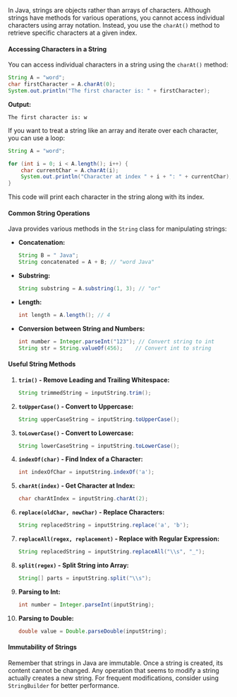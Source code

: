 In Java, strings are objects rather than arrays of characters. Although strings have methods for various operations, you cannot access individual characters using array notation. Instead, you use the `charAt()` method to retrieve specific characters at a given index.

#### Accessing Characters in a String

You can access individual characters in a string using the `charAt()` method:

```java
String A = "word";
char firstCharacter = A.charAt(0);
System.out.println("The first character is: " + firstCharacter);
```

**Output:**
```
The first character is: w
```

If you want to treat a string like an array and iterate over each character, you can use a loop:

```java
String A = "word";

for (int i = 0; i < A.length(); i++) {
    char currentChar = A.charAt(i);
    System.out.println("Character at index " + i + ": " + currentChar);
}
```

This code will print each character in the string along with its index.

#### Common String Operations

Java provides various methods in the `String` class for manipulating strings:

- **Concatenation:**
  ```java
  String B = " Java";
  String concatenated = A + B; // "word Java"
  ```

- **Substring:**
  ```java
  String substring = A.substring(1, 3); // "or"
  ```

- **Length:**
  ```java
  int length = A.length(); // 4
  ```

- **Conversion between String and Numbers:**
  ```java
  int number = Integer.parseInt("123"); // Convert string to int
  String str = String.valueOf(456);    // Convert int to string
  ```

#### Useful String Methods

1. **`trim()` - Remove Leading and Trailing Whitespace:**
   ```java
   String trimmedString = inputString.trim();
   ```

2. **`toUpperCase()` - Convert to Uppercase:**
   ```java
   String upperCaseString = inputString.toUpperCase();
   ```

3. **`toLowerCase()` - Convert to Lowercase:**
   ```java
   String lowerCaseString = inputString.toLowerCase();
   ```

4. **`indexOf(char)` - Find Index of a Character:**
   ```java
   int indexOfChar = inputString.indexOf('a');
   ```

5. **`charAt(index)` - Get Character at Index:**
   ```java
   char charAtIndex = inputString.charAt(2);
   ```

6. **`replace(oldChar, newChar)` - Replace Characters:**
   ```java
   String replacedString = inputString.replace('a', 'b');
   ```

7. **`replaceAll(regex, replacement)` - Replace with Regular Expression:**
   ```java
   String replacedString = inputString.replaceAll("\\s", "_");
   ```

8. **`split(regex)` - Split String into Array:**
   ```java
   String[] parts = inputString.split("\\s");
   ```

9. **Parsing to Int:**
   ```java
   int number = Integer.parseInt(inputString);
   ```

10. **Parsing to Double:**
    ```java
    double value = Double.parseDouble(inputString);
    ```

#### Immutability of Strings

Remember that strings in Java are immutable. Once a string is created, its content cannot be changed. Any operation that seems to modify a string actually creates a new string. For frequent modifications, consider using `StringBuilder` for better performance.
